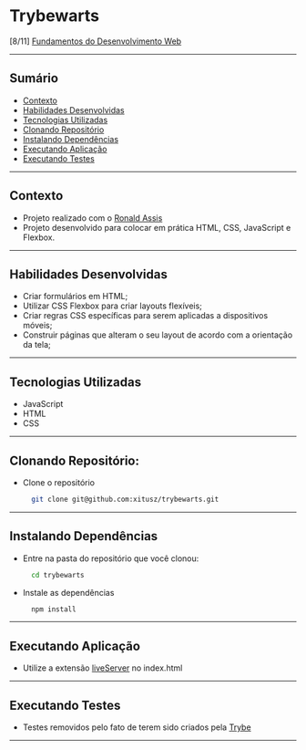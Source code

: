 # Trybewarts
[8/11] [Fundamentos do Desenvolvimento Web](https://github.com/xitusz/Trybe/tree/main/01_Fundamentos-do-Desenvolvimento-Web)

---

## Sumário

- [Contexto](#contexto)
- [Habilidades Desenvolvidas](#habilidades-desenvolvidas)
- [Tecnologias Utilizadas](#tecnologias-utilizadas)
- [Clonando Repositório](#clonando-repositório)
- [Instalando Dependências](#instalando-dependências)
- [Executando Aplicação](#executando-aplicação)
- [Executando Testes](#executando-testes)

---

## Contexto

* Projeto realizado com o [Ronald Assis](https://github.com/ronald-assis)
* Projeto desenvolvido para colocar em prática HTML, CSS, JavaScript e Flexbox.

---

## Habilidades Desenvolvidas

* Criar formulários em HTML;
* Utilizar CSS Flexbox para criar layouts flexíveis;
* Criar regras CSS específicas para serem aplicadas a dispositivos móveis;
* Construir páginas que alteram o seu layout de acordo com a orientação da tela;

---

## Tecnologias Utilizadas

* JavaScript
* HTML
* CSS
 
---

## Clonando Repositório:

* Clone o repositório
  ```sh
    git clone git@github.com:xitusz/trybewarts.git
  ```

---

## Instalando Dependências

* Entre na pasta do repositório que você clonou:
  ```sh
    cd trybewarts
  ```

* Instale as dependências
  ```sh
    npm install
  ```

---

## Executando Aplicação

* Utilize a extensão [liveServer](https://marketplace.visualstudio.com/items?itemName=ritwickdey.LiveServer) no index.html

---

## Executando Testes

* Testes removidos pelo fato de terem sido criados pela [Trybe](https://www.betrybe.com/)

---
